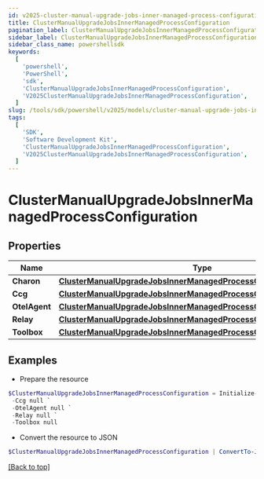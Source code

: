 ```yaml
---
id: v2025-cluster-manual-upgrade-jobs-inner-managed-process-configuration
title: ClusterManualUpgradeJobsInnerManagedProcessConfiguration
pagination_label: ClusterManualUpgradeJobsInnerManagedProcessConfiguration
sidebar_label: ClusterManualUpgradeJobsInnerManagedProcessConfiguration
sidebar_class_name: powershellsdk
keywords:
  [
    'powershell',
    'PowerShell',
    'sdk',
    'ClusterManualUpgradeJobsInnerManagedProcessConfiguration',
    'V2025ClusterManualUpgradeJobsInnerManagedProcessConfiguration',
  ]
slug: /tools/sdk/powershell/v2025/models/cluster-manual-upgrade-jobs-inner-managed-process-configuration
tags:
  [
    'SDK',
    'Software Development Kit',
    'ClusterManualUpgradeJobsInnerManagedProcessConfiguration',
    'V2025ClusterManualUpgradeJobsInnerManagedProcessConfiguration',
  ]
---
```


# ClusterManualUpgradeJobsInnerManagedProcessConfiguration

## Properties

| Name | Type | Description | Notes |
| --- | --- | --- | --- |
| **Charon** | [**ClusterManualUpgradeJobsInnerManagedProcessConfigurationCharon**](cluster-manual-upgrade-jobs-inner-managed-process-configuration-charon) |  | [optional] |
| **Ccg** | [**ClusterManualUpgradeJobsInnerManagedProcessConfigurationCcg**](cluster-manual-upgrade-jobs-inner-managed-process-configuration-ccg) |  | [optional] |
| **OtelAgent** | [**ClusterManualUpgradeJobsInnerManagedProcessConfigurationOtelAgent**](cluster-manual-upgrade-jobs-inner-managed-process-configuration-otel-agent) |  | [optional] |
| **Relay** | [**ClusterManualUpgradeJobsInnerManagedProcessConfigurationRelay**](cluster-manual-upgrade-jobs-inner-managed-process-configuration-relay) |  | [optional] |
| **Toolbox** | [**ClusterManualUpgradeJobsInnerManagedProcessConfigurationToolbox**](cluster-manual-upgrade-jobs-inner-managed-process-configuration-toolbox) |  | [optional] |

## Examples

- Prepare the resource

```powershell
$ClusterManualUpgradeJobsInnerManagedProcessConfiguration = Initialize-V2025ClusterManualUpgradeJobsInnerManagedProcessConfiguration  -Charon null `
 -Ccg null `
 -OtelAgent null `
 -Relay null `
 -Toolbox null
```

- Convert the resource to JSON

```powershell
$ClusterManualUpgradeJobsInnerManagedProcessConfiguration | ConvertTo-JSON
```

[[Back to top]](#)
